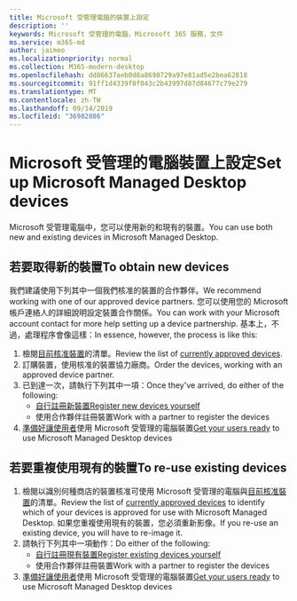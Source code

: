 ```yaml
---
title: Microsoft 受管理電腦的裝置上設定
description: ''
keywords: Microsoft 受管理的電腦，Microsoft 365 服務，文件
ms.service: m365-md
author: jaimeo
ms.localizationpriority: normal
ms.collection: M365-modern-desktop
ms.openlocfilehash: dd86637aeb0d8a8690729a97e81ad5e2bea62818
ms.sourcegitcommit: 91ff1d4339f0f043c2b43997d87d84677c79e279
ms.translationtype: MT
ms.contentlocale: zh-TW
ms.lasthandoff: 09/14/2019
ms.locfileid: "36982886"
---
```

# <a name="set-up-microsoft-managed-desktop-devices"></a><span data-ttu-id="e03ab-103">Microsoft 受管理的電腦裝置上設定</span><span class="sxs-lookup"><span data-stu-id="e03ab-103">Set up Microsoft Managed Desktop devices</span></span>

<span data-ttu-id="e03ab-104">Microsoft 受管理電腦中，您可以使用新的和現有的裝置。</span><span class="sxs-lookup"><span data-stu-id="e03ab-104">You can use both new and existing devices in Microsoft Managed Desktop.</span></span>

## <a name="to-obtain-new-devices"></a><span data-ttu-id="e03ab-105">若要取得新的裝置</span><span class="sxs-lookup"><span data-stu-id="e03ab-105">To obtain new devices</span></span>

<span data-ttu-id="e03ab-106">我們建議使用下列其中一個我們核准的裝置的合作夥伴。</span><span class="sxs-lookup"><span data-stu-id="e03ab-106">We recommend working with one of our approved device partners.</span></span> <span data-ttu-id="e03ab-107">您可以使用您的 Microsoft 帳戶連絡人的詳細說明設定裝置合作關係。</span><span class="sxs-lookup"><span data-stu-id="e03ab-107">You can work with your Microsoft account contact for more help setting up a device partnership.</span></span> <span data-ttu-id="e03ab-108">基本上，不過，處理程序會像這樣：</span><span class="sxs-lookup"><span data-stu-id="e03ab-108">In essence, however, the process is like this:</span></span>

1. <span data-ttu-id="e03ab-109">檢閱[目前核准裝置](../service-description/device-list.md)的清單。</span><span class="sxs-lookup"><span data-stu-id="e03ab-109">Review the list of [currently approved devices](../service-description/device-list.md).</span></span>
2. <span data-ttu-id="e03ab-110">訂購裝置，使用核准的裝置協力廠商。</span><span class="sxs-lookup"><span data-stu-id="e03ab-110">Order the devices, working with an approved device partner.</span></span>
3. <span data-ttu-id="e03ab-111">已到達一次，請執行下列其中一項：</span><span class="sxs-lookup"><span data-stu-id="e03ab-111">Once they've arrived, do either of the following:</span></span>
    - [<span data-ttu-id="e03ab-112">自行註冊新裝置</span><span class="sxs-lookup"><span data-stu-id="e03ab-112">Register new devices yourself</span></span>](register-devices-self.md)
    - <span data-ttu-id="e03ab-113">使用合作夥伴註冊裝置</span><span class="sxs-lookup"><span data-stu-id="e03ab-113">Work with a partner to register the devices</span></span>
4. <span data-ttu-id="e03ab-114">[準備好讓使用者](get-started-devices.md)使用 Microsoft 受管理的電腦裝置</span><span class="sxs-lookup"><span data-stu-id="e03ab-114">[Get your users ready](get-started-devices.md) to use Microsoft Managed Desktop devices</span></span>

## <a name="to-re-use-existing-devices"></a><span data-ttu-id="e03ab-115">若要重複使用現有的裝置</span><span class="sxs-lookup"><span data-stu-id="e03ab-115">To re-use existing devices</span></span>

1. <span data-ttu-id="e03ab-116">檢閱以識別何種商店的裝置核准可使用 Microsoft 受管理的電腦與[目前核准裝置](../service-description/device-list.md)的清單。</span><span class="sxs-lookup"><span data-stu-id="e03ab-116">Review the list of [currently approved devices](../service-description/device-list.md) to identify which of your devices is approved for use with Microsoft Managed Desktop.</span></span> <span data-ttu-id="e03ab-117">如果您重複使用現有的裝置，您必須重新影像。</span><span class="sxs-lookup"><span data-stu-id="e03ab-117">If you re-use an existing device, you will have to re-image it.</span></span>
2. <span data-ttu-id="e03ab-118">請執行下列其中一項動作：</span><span class="sxs-lookup"><span data-stu-id="e03ab-118">Do either of the following:</span></span>
    - [<span data-ttu-id="e03ab-119">自行註冊現有裝置</span><span class="sxs-lookup"><span data-stu-id="e03ab-119">Register existing devices yourself</span></span>](register-reused-devices-self.md)
    - <span data-ttu-id="e03ab-120">使用合作夥伴註冊裝置</span><span class="sxs-lookup"><span data-stu-id="e03ab-120">Work with a partner to register the devices</span></span>
3. <span data-ttu-id="e03ab-121">[準備好讓使用者](get-started-devices.md)使用 Microsoft 受管理的電腦裝置</span><span class="sxs-lookup"><span data-stu-id="e03ab-121">[Get your users ready](get-started-devices.md) to use Microsoft Managed Desktop devices</span></span>
